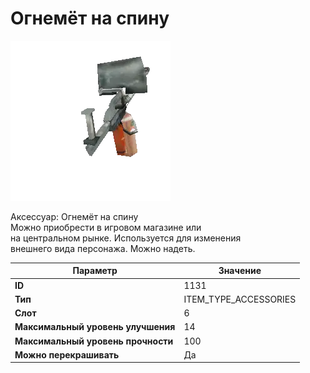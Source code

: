 # Огнемёт на спину

![Item Image](../img/1131.webp?raw=true)

Аксессуар: Огнемёт на спину<br>Можно приобрести в игровом магазине или<br>на центральном рынке. Используется для изменения<br>внешнего вида персонажа. Можно надеть.


| Параметр | Значение |
|----------|----------|
| **ID** | 1131 |
| **Тип** | ITEM_TYPE_ACCESSORIES |
| **Слот** | 6 |
| **Максимальный уровень улучшения** | 14 |
| **Максимальный уровень прочности** | 100 |
| **Можно перекрашивать** | Да |

